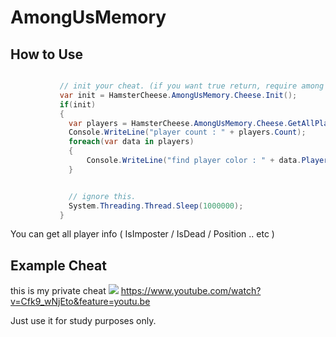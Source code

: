 # AmongUsMemory

## How to Use
 
 ```cs
 
            // init your cheat. (if you want true return, require among us.exe proccess)
            var init = HamsterCheese.AmongUsMemory.Cheese.Init(); 
            if(init)
            {
              var players = HamsterCheese.AmongUsMemory.Cheese.GetAllPlayers();
              Console.WriteLine("player count : " + players.Count);
              foreach(var data in players)
              {
                  Console.WriteLine("find player color : " + data.PlayerInfo.Value.ColorId);
              }


              // ignore this.
              System.Threading.Thread.Sleep(1000000);  
            }
 ```

You can get all player info ( IsImposter / IsDead / Position .. etc )

## Example Cheat

 this is my private cheat
 ![](https://github.com/shlifedev/AmongUsPublic/blob/master/Example.PNG) 
 https://www.youtube.com/watch?v=Cfk9_wNjEto&feature=youtu.be
 
 
Just use it for study purposes only.


